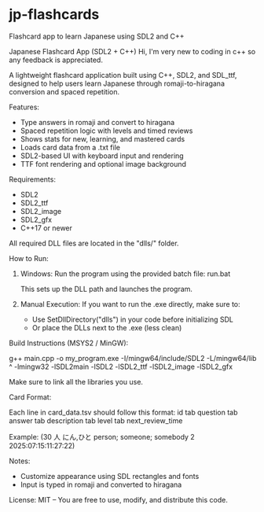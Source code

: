 # jp-flashcards
Flashcard app to learn Japanese using SDL2 and C++

Japanese Flashcard App (SDL2 + C++)
Hi, I'm very new to coding in c++ so any feedback is appreciated.

A lightweight flashcard application built using C++, SDL2, and SDL_ttf, designed to help users learn Japanese through romaji-to-hiragana conversion and spaced repetition.

Features:
- Type answers in romaji and convert to hiragana
- Spaced repetition logic with levels and timed reviews
- Shows stats for new, learning, and mastered cards
- Loads card data from a .txt file
- SDL2-based UI with keyboard input and rendering
- TTF font rendering and optional image background

Requirements:
- SDL2
- SDL2_ttf
- SDL2_image
- SDL2_gfx
- C++17 or newer

All required DLL files are located in the "dlls/" folder.

How to Run:

1. Windows:
   Run the program using the provided batch file:
   run.bat

   This sets up the DLL path and launches the program.

2. Manual Execution:
   If you want to run the .exe directly, make sure to:
   - Use SetDllDirectory("dlls") in your code before initializing SDL
   - Or place the DLLs next to the .exe (less clean)


Build Instructions (MSYS2 / MinGW):

g++ main.cpp -o my_program.exe -I/mingw64/include/SDL2 -L/mingw64/lib ^
-lmingw32 -lSDL2main -lSDL2 -lSDL2_ttf -lSDL2_image -lSDL2_gfx

Make sure to link all the libraries you use.

Card Format:

Each line in card_data.tsv should follow this format:
  id tab question tab answer tab description tab level tab next_review_time

Example:
(30	人	にん,ひと	person; someone; somebody	2	2025:07:15:11:27:22)

Notes:
- Customize appearance using SDL rectangles and fonts
- Input is typed in romaji and converted to hiragana

License:
MIT – You are free to use, modify, and distribute this code.
